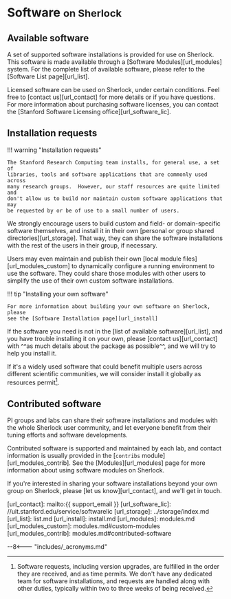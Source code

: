 # Software <small>on Sherlock</small>

## Available software

A set of supported software installations is provided for use on Sherlock. This
software is made available through a [Software Modules][url_modules] system.
For the complete list of available software, please refer to the [Software List
page][url_list].

Licensed software can be used on Sherlock, under certain conditions. Feel free
to [contact us][url_contact] for more details or if you have questions. For more
information about purchasing software licenses, you can contact the [Stanford
Software Licensing office][url_software_lic].


## Installation requests

!!! warning "Installation requests"

    The Stanford Research Computing team installs, for general use, a set of
    libraries, tools and software applications that are commonly used across
    many research groups.  However, our staff resources are quite limited and
    don't allow us to build nor maintain custom software applications that may
    be requested by or be of use to a small number of users.

We strongly encourage users to build custom and field- or domain-specific
software themselves, and install it in their own [personal or group shared
directories][url_storage]. That way, they can share the software installations
with the rest of the users in their group, if necessary.

Users may even maintain and publish their own [local module
files][url_modules_custom] to dynamically configure a running environment to
use the software. They could share those modules with other users to simplify
the use of their own custom software installations.

!!! tip "Installing your own software"

    For more information about building your own software on Sherlock, please
    see the [Software Installation page][url_install]

If the software you need is not in the [list of available software][url_list],
and you have trouble installing it on your own, please [contact
us][url_contact] with ^^as much details about the package as possible^^, and we
will try to help you install it.

If it's a widely used software that could benefit multiple users across
different scientific communities, we will consider install it globally as
resources permit[^install_req].


## Contributed software

PI groups and labs can share their software installations and modules with the
whole Sherlock user community, and let everyone benefit from their tuning
efforts and software developments.

Contributed software is supported and maintained by each lab, and contact
information is usually provided in the [`contribs` module][url_modules_contrib].
See the [Modules][url_modules] page for more information about using software
modules on Sherlock.

If you're interested in sharing your software installations beyond your own
group on Sherlock, please [let us know][url_contact], and we'll get in touch.



[comment]: #  (link URLs -----------------------------------------------------)

[url_contact]:         mailto:{{ support_email }}
[url_software_lic]:    //uit.stanford.edu/service/softwarelic
[url_storage]:         ../storage/index.md
[url_list]:            list.md
[url_install]:         install.md
[url_modules]:         modules.md
[url_modules_custom]:  modules.md#custom-modules
[url_modules_contrib]: modules.md#contributed-software


[comment]: #  (footnotes -----------------------------------------------------)

[^install_req]: Software requests, including version upgrades, are fulfilled in
  the order they are received, and as time permits. We don't have any dedicated
  team for software installations, and requests are handled along with other
  duties, typically within two to three weeks of being received.


--8<--- "includes/_acronyms.md"
